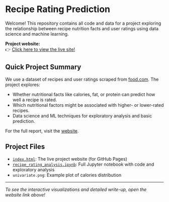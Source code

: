 # Recipe Rating Prediction

Welcome! This repository contains all code and data for a project exploring the relationship between recipe nutrition facts and user ratings using data science and machine learning.

**Project website:**  
👉 [Click here to view the live site!](https://kylele3221.github.io/recipe-rating-prediction/)

## Quick Project Summary

We use a dataset of recipes and user ratings scraped from [food.com](https://www.food.com/). The project explores:

- Whether nutritional facts like calories, fat, or protein can predict how well a recipe is rated.
- Which nutritional factors might be associated with higher- or lower-rated recipes.
- Data science and ML techniques for exploratory analysis and basic prediction.

For the full report, visit the [website](https://kylele3221.github.io/recipe-rating-prediction/).

## Project Files

- [`index.html`](index.html): The live project website (for GitHub Pages)
- [`recipe_rating_analysis.ipynb`](recipe_rating_analysis.ipynb): Full Jupyter notebook with code and exploratory analysis
- `univariate.png`: Example plot of calories distribution

---

*To see the interactive visualizations and detailed write-up, open the website link above!*
